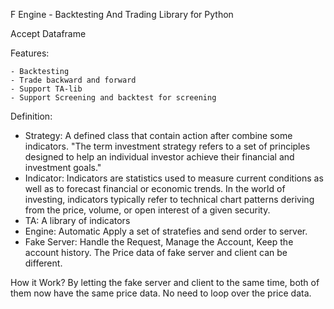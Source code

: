 F Engine - Backtesting And Trading Library for Python

Accept Dataframe

Features:

    - Backtesting
    - Trade backward and forward
    - Support TA-lib
    - Support Screening and backtest for screening

Definition:

- Strategy: A defined class that contain action after combine some indicators. "The term investment strategy refers to a set of principles designed to help an individual investor achieve their financial and investment goals."
- Indicator: Indicators are statistics used to measure current conditions as well as to forecast financial or economic trends. In the world of investing, indicators typically refer to technical chart patterns deriving from the price, volume, or open interest of a given security.
- TA: A library of indicators
- Engine: Automatic Apply a set of stratefies and send order to server.
- Fake Server: Handle the Request, Manage the Account, Keep the account history. The Price data of fake server and client can be different. 


How it Work?
By letting the fake server and client to the same time, both of them now have the same price data. No need to loop over the price data. 
